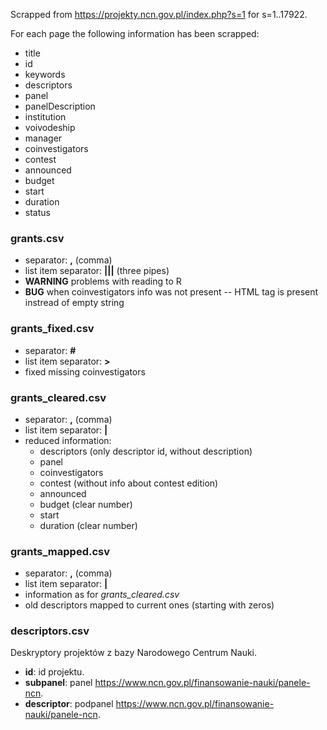Scrapped from https://projekty.ncn.gov.pl/index.php?s=1 for s=1..17922.

For each page the following information has been scrapped:

* title
* id
* keywords
* descriptors
* panel
* panelDescription
* institution
* voivodeship
* manager
* coinvestigators
* contest
* announced
* budget
* start
* duration
* status

### grants.csv

* separator: **,** (comma)
* list item separator: **|||** (three pipes)
* **WARNING** problems with reading to R
* **BUG** when coinvestigators info was not present -- HTML tag is present instread of empty string

### grants_fixed.csv

* separator: **#**
* list item separator: **>**
* fixed missing coinvestigators

### grants_cleared.csv

* separator: **,** (comma)
* list item separator: **|**
* reduced information:
    * descriptors (only descriptor id, without description)
	* panel
	* coinvestigators
	* contest (without info about contest edition)
	* announced
	* budget (clear number)
	* start
	* duration (clear number)

### grants_mapped.csv

* separator: **,** (comma)
* list item separator: **|**
* information as for *grants_cleared.csv*
* old descriptors mapped to current ones (starting with zeros)

### descriptors.csv

Deskryptory projektów z bazy Narodowego Centrum Nauki. 

 - **id**: id projektu.
 - **subpanel**: panel https://www.ncn.gov.pl/finansowanie-nauki/panele-ncn.
 - **descriptor**: podpanel https://www.ncn.gov.pl/finansowanie-nauki/panele-ncn.
	
